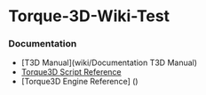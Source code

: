 Torque-3D-Wiki-Test
===================

### Documentation
* [T3D Manual](wiki/Documentation T3D Manual)
* [Torque3D Script Reference](http://luisantonrebollo.github.io/Torque-3D-Wiki-Test/Torque3D%20script%20reference/index.html)
* [Torque3D Engine Reference] ()
